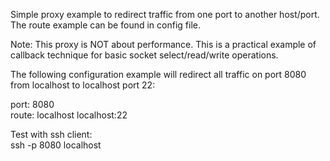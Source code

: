 Simple proxy example to redirect traffic from one port to another host/port.
The route example can be found in config file. 

Note: This proxy is NOT about performance. 
This is a practical example of callback technique for basic socket select/read/write operations. 

The following configuration example will redirect all traffic on port 8080 from localhost to localhost port 22:

port: 8080<br/>
route: localhost localhost:22<br/>

Test with ssh client:<br/>
ssh -p 8080 localhost
